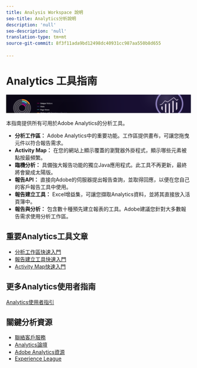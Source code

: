 ```yaml
---
title: Analysis Workspace 說明
seo-title: Analytics分析說明
description: 'null'
seo-description: 'null'
translation-type: tm+mt
source-git-commit: 8f3f11ada9bd12498dc40931cc987aa550b8d655

---
```



# Analytics 工具指南

![橫幅](../../assets/doc_banner_analyze.png)

本指南提供所有可用於Adobe Analytics的分析工具。

* **分析工作區：** Adobe Analytics中的重要功能。工作區提供畫布，可讓您拖曳元件以符合報告需求。
* **Activity Map：** 在您的網站上顯示覆蓋的瀏覽器外掛程式，顯示哪些元素被點按最頻繁。
* **臨機分析：** 具備強大報告功能的獨立Java應用程式。此工具不再更新，最終將會變成太陽版。
* **報告API：** 直接向Adobe的伺服器提出報告查詢，並取得回應，以便在您自己的客戶報告工具中使用。
* **報告建立工具：** Excel增益集，可讓您擷取Analytics資料，並將其直接放入活頁簿中。
* **報告與分析：** 包含數十種預先建立報表的工具。Adobe建議您針對大多數報告需求使用分析工作區。

## 重要Analytics工具文章

* [分析工作區快速入門](analysis-workspace/home.md)
* [報告建立工具快速入門](report-builder/home.md)
* [Activity Map快速入門](activity-map/activity-map.md)

## 更多Analytics使用者指南

[Analytics使用者指引](/help/landing/home.md)

## 關鍵分析資源

* [聯絡客戶服務](https://helpx.adobe.com/contact/enterprise-support.ec.html)
* [Analytics論壇](https://forums.adobe.com/community/experience-cloud/analytics-cloud/analytics)
* [Adobe Analytics資源](https://forums.adobe.com/message/10660755)
* [Experience League](https://landing.adobe.com/experience-league/)
